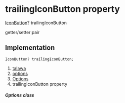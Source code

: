 
<div>

# trailingIconButton property

</div>


[IconButton](https://api.flutter.dev/flutter/material/IconButton-class.html)?
trailingIconButton


getter/setter pair




## Implementation

``` language-dart
IconButton? trailingIconButton;
```







1.  [talawa](../../index.md)
2.  [options](../../models_options_options/)
3.  [Options](../../models_options_options/Options-class.md)
4.  trailingIconButton property

##### Options class







